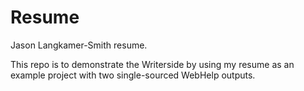 # Resume
Jason Langkamer-Smith resume.

This repo is to demonstrate the Writerside by using my resume as an example project with two single-sourced WebHelp outputs.
